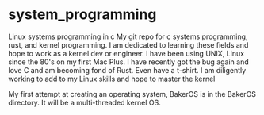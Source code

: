 # system_programming
Linux systems programming in c 
My git repo for c systems programming, rust, and kernel programming. I am dedicated to learning these fields and hope to work as a kernel dev or engineer.
I have been using UNIX, Linux since the 80's on my first Mac Plus. I have recently got the bug again and love C and am becoming fond of Rust. Even have a t-shirt. I am diligently working to add to my Linux skills and hope to master the kernel

My first attempt at creating an operating system, BakerOS is in the BakerOS directory. It will be a multi-threaded kernel OS.
